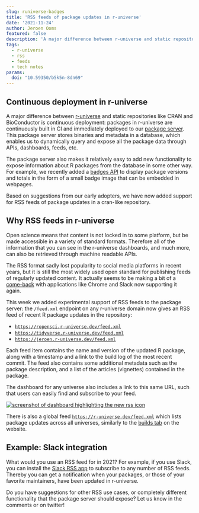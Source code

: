 ```yaml
---
slug: runiverse-badges
title: 'RSS feeds of package updates in r-universe'
date: '2021-11-24'
author: Jeroen Ooms
featured: false
description: 'A major difference between r-universe and static repositories like CRAN and BioConductor is continuous deployment: packages in r-universe are continuously built in CI and immediately deployed to our package server. This package server stores binaries and metadata in a database, which enables us to dynamically query and expose all the package data through APIs, dashboards, feeds, etc. Based on some suggestions from twitter users, we have added support for RSS feeds of package updates'
tags:
  - r-universe
  - rss
  - feeds
  - tech notes
params:
  doi: "10.59350/b5k5n-8dn69"
---
```


## Continuous deployment in r-universe

A major difference between [r-universe](https://r-universe.dev) and static repositories like CRAN and BioConductor is continuous deployment: packages in r-universe are continuously built in CI and immediately deployed to our [package server](https://github.com/r-universe-org/cranlike-server/). This package server stores binaries and metadata in a database, which enables us to dynamically query and expose all the package data through APIs, dashboards, feeds, etc.


The package server also makes it relatively easy to add new functionality to expose information about R packages from the database in some other way. For example, we recently added a [badges API](/blog/2021/10/14/runiverse-badges/) to display package versions and totals in the form of a small badge image that can be embedded in webpages.

Based on suggestions from our early adopters, we have now added support for RSS feeds of package updates in a cran-like repository.

## Why RSS feeds in r-universe

Open science means that content is not locked in to some platform, but be made accessible in a variety of standard formats. Therefore all of the information that you can see in the r-universe dashboards, and much more, can also be retrieved through machine readable APIs.

The RSS format sadly lost popularity to social media platforms in recent years, but it is still the most widely used open standard for publishing feeds of regularly updated content. It actually seems to be making a bit of a [come-back](https://www.theverge.com/2021/5/20/22445284/google-rss-chrome-android-feature-test) with applications like Chrome and Slack now supporting it again.

This week we added experimental support of RSS feeds to the package server: the `/feed.xml` endpoint on any r-universe domain now gives an RSS feed of recent R package updates in the repository:

 - [`https://ropensci.r-universe.dev/feed.xml`](https://ropensci.r-universe.dev/feed.xml)
 - [`https://tidyverse.r-universe.dev/feed.xml`](https://tidyverse.r-universe.dev/feed.xml)
 - [`https://jeroen.r-universe.dev/feed.xml`](https://jeroen.r-universe.dev/feed.xml)


Each feed item contains the name and version of the updated R package, along with a timestamp and a link to the build log of the most recent commit. The feed also contains some additional metadata such as the package description, and a list of the articles (vignettes) contained in the package.


The dashboard for any universe also includes a link to this same URL, such that users can easily find and subscribe to your feed. 


[![screenshot of dashboard highlighting the new rss icon](dashboard-feed.png)](https://ropensci.r-universe.dev)

There is also a global feed [`https://r-universe.dev/feed.xml`](https://r-universe.dev/feed.xml) which lists package updates across all universes, similarly to the [builds tab](https://r-universe.dev/builds/) on the website.

## Example: Slack integration

What would you use an RSS feed for in 2021? For example, if you use Slack, you can install the [Slack RSS app](https://slack.com/help/articles/218688467-Add-RSS-feeds-to-Slack) to subscribe to any number of RSS feeds. Thereby you can get a notification when your packages, or those of your favorite maintainers, have been updated in r-universe.

Do you have suggestions for other RSS use cases, or completely different functionality that the package server should expose? Let us know in the comments or on twitter!
